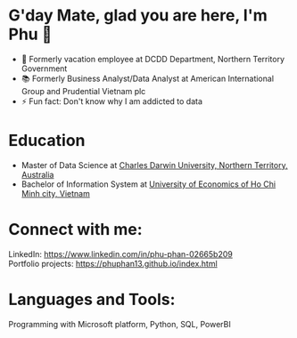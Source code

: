 # G'day Mate, glad you are here, I'm Phu  👋


- 👋 Formerly vacation employee at DCDD Department, Northern Territory Government 
- 📚 Formerly Business Analyst/Data Analyst at American International Group and Prudential Vietnam plc
- ⚡ Fun fact: Don't know why I am addicted to data


# Education
* Master of Data Science at <a href="https://www.cdu.edu.au/">Charles Darwin University, Northern Territory, Australia</a>
* Bachelor of Information System at <a href="https://www.ueh.edu.vn/">University of Economics of Ho Chi Minh city, Vietnam</a>

# Connect with me:
LinkedIn: https://www.linkedin.com/in/phu-phan-02665b209 <br/>
Portfolio projects: https://phuphan13.github.io/index.html
<br />

# Languages and Tools:
Programming with Microsoft platform, Python, SQL, PowerBI
<br />




